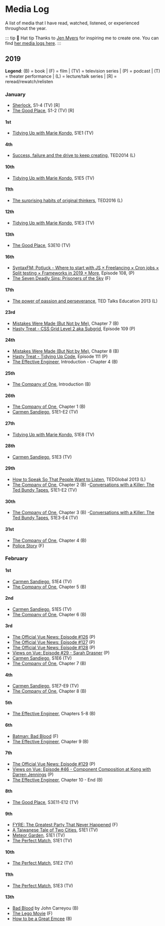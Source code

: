# Media Log

A list of media that I have read, watched, listened, or experienced throughout the year.

::: tip 🎩 Hat tip
Thanks to [Jen Myers](https://twitter.com/antiheroine) for inspiring me to create one. You can find [her media logs here](https://jenmyers.net/log/).
:::

## 2019

**Legend**: (B) = book | (F) = film | (TV) = television series | (P) = podcast | (T) = theater performance | (L) = lecture/talk series | [R] = reread/rewatch/relisten

### January

- [Sherlock](https://www.bbc.co.uk/programmes/b018ttws), S1-4 (TV) [R]
- [The Good Place](https://www.nbc.com/the-good-place), S1-2 (TV) [R]

#### 1st

- [Tidying Up with Marie Kondo](https://www.netflix.com/title/80209379), S1E1 (TV)

#### 4th

- [Success, failure and the drive to keep creating](https://www.ted.com/talks/elizabeth_gilbert_success_failure_and_the_drive_to_keep_creating), TED2014 (L)

#### 10th

- [Tidying Up with Marie Kondo](https://www.netflix.com/title/80209379), S1E5 (TV)

#### 11th

- [The surprising habits of original thinkers](https://www.ted.com/talks/adam_grant_the_surprising_habits_of_original_thinkers), TED2016 (L)

#### 12th

- [Tidying Up with Marie Kondo](https://www.netflix.com/title/80209379), S1E3 (TV)

#### 13th

- [The Good Place](https://www.nbc.com/the-good-place), S3E10 (TV)

#### 16th

- [SyntaxFM: Potluck - Where to start with JS × Freelancing × Cron jobs × Split testing × Frameworks in 2019 × More](https://syntax.fm/show/108/potluck-where-to-start-with-js-freelancing-cron-jobs-split-testing-frameworks-in-2019-more), Episode 108, (P)
- [The Seven Deadly Sins: Prisoners of the Sky](https://nanatsu-no-taizai.fandom.com/wiki/The_Seven_Deadly_Sins:_Prisoners_of_the_Sky) (F)

#### 17th

- [The power of passion and perseverance](https://www.ted.com/talks/angela_lee_duckworth_grit_the_power_of_passion_and_perseverance), TED Talks Education 2013 (L)

#### 23rd

- [Mistakes Were Made (But Not by Me)](https://www.amazon.com/Mistakes-Were-Made-But-Not-ebook/dp/B003K15IOE/ref=sr_1_1?ie=UTF8&qid=1548271215&sr=8-1&keywords=mistakes+were+made+but+not+by+me), Chapter 7 (B)
- [Hasty Treat - CSS Grid Level 2 aka Subgrid](https://syntax.fm/show/109/hasty-treat-css-grid-level-2-aka-subgrid), Episode 109 (P)

#### 24th

- [Mistakes Were Made (But Not by Me)](https://www.amazon.com/Mistakes-Were-Made-But-Not-ebook/dp/B003K15IOE/ref=sr_1_1?ie=UTF8&qid=1548271215&sr=8-1&keywords=mistakes+were+made+but+not+by+me), Chapter 8 (B)
- [Hasty Treat - Tidying Up Code](https://syntax.fm/show/111/hasty-treat-tidying-up-code), Episode 111 (P)
- [The Effective Engineer](https://www.effectiveengineer.com/), Introduction - Chapter 4 (B)

#### 25th

- [The Company of One](https://www.amazon.com/Company-One-Staying-Small-Business-ebook/dp/B078962RHQ/ref=sr_1_1?ie=UTF8&qid=1548470880&sr=8-1&keywords=the+company+of+one), Introduction (B)

#### 26th

- [The Company of One](https://www.amazon.com/Company-One-Staying-Small-Business-ebook/dp/B078962RHQ/ref=sr_1_1?ie=UTF8&qid=1548470880&sr=8-1&keywords=the+company+of+one), Chapter 1 (B)
- [Carmen Sandiego](https://www.netflix.com/title/80167821), S1E1-E2 (TV)

#### 27th

- [Tidying Up with Marie Kondo](https://www.netflix.com/title/80209379), S1E8 (TV)

#### 28th

- [Carmen Sandiego](https://www.netflix.com/title/80167821), S1E3 (TV)

#### 29th

- [How to Speak So That People Want to Listen](julian_treasure_how_to_speak_so_that_people_want_to_listen), TEDGlobal 2013 (L)
- [The Company of One](https://www.amazon.com/Company-One-Staying-Small-Business-ebook/dp/B078962RHQ/ref=sr_1_1?ie=UTF8&qid=1548470880&sr=8-1&keywords=the+company+of+one), Chapter 2 (B) -[Conversations with a Killer: The Ted Bundy Tapes](https://www.netflix.com/title/80226612), S1E1-E2 (TV)

#### 30th

- [The Company of One](https://www.amazon.com/Company-One-Staying-Small-Business-ebook/dp/B078962RHQ/ref=sr_1_1?ie=UTF8&qid=1548470880&sr=8-1&keywords=the+company+of+one), Chapter 3 (B) -[Conversations with a Killer: The Ted Bundy Tapes](https://www.netflix.com/title/80226612), S1E3-E4 (TV)

#### 31st

- [The Company of One](https://www.amazon.com/Company-One-Staying-Small-Business-ebook/dp/B078962RHQ/ref=sr_1_1?ie=UTF8&qid=1548470880&sr=8-1&keywords=the+company+of+one), Chapter 4 (B)
- [Police Story](https://www.imdb.com/title/tt0089374/) (F)

### February

#### 1st

- [Carmen Sandiego](https://www.netflix.com/title/80167821), S1E4 (TV)
- [The Company of One](https://www.amazon.com/Company-One-Staying-Small-Business-ebook/dp/B078962RHQ/ref=sr_1_1?ie=UTF8&qid=1548470880&sr=8-1&keywords=the+company+of+one), Chapter 5 (B)

#### 2nd

- [Carmen Sandiego](https://www.netflix.com/title/80167821), S1E5 (TV)
- [The Company of One](https://www.amazon.com/Company-One-Staying-Small-Business-ebook/dp/B078962RHQ/ref=sr_1_1?ie=UTF8&qid=1548470880&sr=8-1&keywords=the+company+of+one), Chapter 6 (B)

#### 3rd

- [The Official Vue News: Episode #126](https://news.vuejs.org/issues/126) (P)
- [The Official Vue News: Episode #127](https://news.vuejs.org/issues/127) (P)
- [The Official Vue News: Episode #128](https://news.vuejs.org/issues/128) (P)
- [Views on Vue: Episode #29 - Sarah Drasner](https://devchat.tv/views-on-vue/vov-029-vue-with-sarah-drasner/) (P)
- [Carmen Sandiego](https://www.netflix.com/title/80167821), S1E6 (TV)
- [The Company of One](https://www.amazon.com/Company-One-Staying-Small-Business-ebook/dp/B078962RHQ/ref=sr_1_1?ie=UTF8&qid=1548470880&sr=8-1&keywords=the+company+of+one), Chapter 7 (B)

#### 4th

- [Carmen Sandiego](https://www.netflix.com/title/80167821), S1E7-E9 (TV)
- [The Company of One](https://www.amazon.com/Company-One-Staying-Small-Business-ebook/dp/B078962RHQ/ref=sr_1_1?ie=UTF8&qid=1548470880&sr=8-1&keywords=the+company+of+one), Chapter 8 (B)

#### 5th

- [The Effective Engineer](https://www.effectiveengineer.com/), Chapters 5-8 (B)

#### 6th

- [Batman: Bad Blood](https://en.wikipedia.org/wiki/Batman:_Bad_Blood) (F)
- [The Effective Engineer](https://www.effectiveengineer.com/), Chapter 9 (B)

#### 7th

- [The Official Vue News: Episode #129](https://news.vuejs.org/issues/129) (P)
- [Views on Vue: Episode #46 - Component Composition at Kong with Darren Jennings](https://devchat.tv/views-on-vue/vov-046-component-composition-at-kong-with-darren-jennings/) (P)
- [The Effective Engineer](https://www.effectiveengineer.com/), Chapter 10 - End (B)

#### 8th

- [The Good Place](https://www.nbc.com/the-good-place), S3E11-E12 (TV)

#### 9th

- [FYRE: The Greatest Party That Never Happened](https://www.netflix.com/title/81035279) (F)
- [A Taiwanese Tale of Two Cities](https://www.netflix.com/title/80189540), S1E1 (TV)
- [Meteor Garden](https://www.netflix.com/title/81005506), S1E1 (TV)
- [The Perfect Match](https://www.netflix.com/title/81020589), S1E1 (TV)

#### 10th

- [The Perfect Match](https://www.netflix.com/title/81020589), S1E2 (TV)

#### 11th

- [The Perfect Match](https://www.netflix.com/title/81020589), S1E3 (TV)

#### 13th

- [Bad Blood](https://www.amazon.com/Bad-Blood-Secrets-Silicon-Startup/dp/152473165X) by John Carreyou (B)
- [The Lego Movie](https://www.imdb.com/title/tt1490017/) (F)
- [How to be a Great Emcee](https://www.amazon.com/How-Great-Emcee-memorable-Ceremonies-ebook/dp/B0052MMYSC/) (B)

